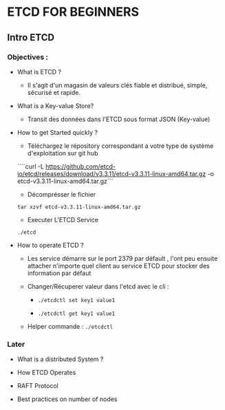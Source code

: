 # ETCD FOR BEGINNERS

## Intro ETCD

### Objectives :

* What is ETCD ?

    * Il s'agit d'un magasin de valeurs clés fiable et distribué, simple, sécurisé et rapide.

* What is a Key-value Store?

    * Transit des données dans l'ETCD sous format JSON (Key-value)

* How to get Started quickly ?

    * Téléchargez le répository correspondant a votre type de système d'exploitation sur  git hub  

    ````curl -L https://github.com/etcd-io/etcd/releases/download/v3.3.11/etcd-v3.3.11-linux-amd64.tar.gz -o etcd-v3.3.11-linux-amd64.tar.gz```

    * Décomprésser le fichier 

    ```tar xzvf etcd-v3.3.11-linux-amd64.tar.gz```

    * Executer L'ETCD Service

    ```./etcd```

* How to operate ETCD ?

    * Les service démarre sur le port 2379 par défault , l'ont peu ensuite attacher n'importe quel client au service ETCD pour stocker des information par défaut

    * Changer/Récuperer valeur dans l'etcd avec le cli :

        * ```./etcdctl set key1 value1```

        * ```./etcdctl get key1 value1```

    * Helper commande : ```./etcdctl```


### Later

* What is a distributed System ?

* How ETCD Operates

* RAFT Protocol

* Best practices on number of nodes 